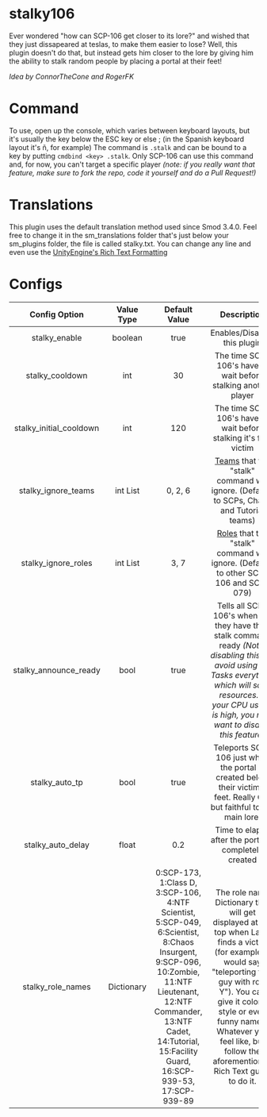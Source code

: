 # stalky106
Ever wondered "how can SCP-106 get closer to its lore?" and wished that they just dissapeared at teslas, to make them easier to lose? Well, this plugin doesn't do that, but instead gets him closer to the lore by giving him the ability to stalk random people by placing a portal at their feet!

*Idea by ConnorTheCone and RogerFK*

# Command

To use, open up the console, which varies between keyboard layouts, but it's usually the key below the ESC key or else ; (in the Spanish keyboard layout it's ñ, for example)
The command is `.stalk` and can be bound to a key by putting `cmdbind <key> .stalk`. Only SCP-106 can use this command and, for now, you can't target a specific player *(note: if you really want that feature, make sure to fork the repo, code it yourself and do a Pull Request!)*


# Translations

This plugin uses the default translation method used since Smod 3.4.0. Feel free to change it in the sm_translations folder that's just below your sm_plugins folder, the file is called stalky.txt. You can change any line and even use the [UnityEngine's Rich Text Formatting](https://docs.unity3d.com/Manual/StyledText.html) 


# Configs
| Config Option | Value Type | Default Value | Description |
|:-----------------------:|:----------:|:------------------------------------------------------------------------------------------------------------------------------------------------------------------------------------------------------------------------------------------------:|:----------------------------------------------------------------------------------------------------------------------:|
| stalky_enable | boolean | true | Enables/Disables this plugin |
| stalky_cooldown | int | 30 | The time SCP-106's have to wait before stalking another player |
| stalky_initial_cooldown | int | 120 | The time SCP-106's have to wait before stalking it's first victim |
| stalky_ignore_teams | int List | 0, 2, 6 | [Teams](https://github.com/Grover-c13/Smod2/wiki/Enum-Lists#team) that the "stalk" command will ignore. (Defaults to SCPs, Chaos and Tutorial teams) |
| stalky_ignore_roles | int List | 3, 7 | [Roles](https://github.com/Grover-c13/Smod2/wiki/Enum-Lists#role) that the "stalk" command will ignore. (Defaults to other SCP-106 and SCP-079) |
| stalky_announce_ready | bool | true | Tells all SCP-106's when are they have their stalk command ready *(Note: disabling this will avoid using C# Tasks everytime, which will save resources. If your CPU usage is high, you may want to disable this feature)*|
| stalky_auto_tp | bool | true | Teleports SCP-106 just when the portal is created below their victim's feet. Really OP, but faithful to the main lore. |
| stalky_auto_delay | float | 0.2 | Time to elapse after the portal is completely created |
| stalky_role_names | Dictionary | 0:SCP-173, 1:Class D, 3:SCP-106, 4:NTF Scientist, 5:SCP-049, 6:Scientist, 8:Chaos Insurgent, 9:SCP-096, 10:Zombie, 11:NTF Lieutenant, 12:NTF Commander, 13:NTF Cadet, 14:Tutorial, 15:Facility Guard, 16:SCP-939-53, 17:SCP-939-89 | The role name Dictionary that will get displayed at the top when Larry finds a victim (for example, it would say "teleporting to X guy with role Y"). You can give it colors, style or even funny names. Whatever you feel like, but follow the aforementioned Rich Text guide to do it. |
